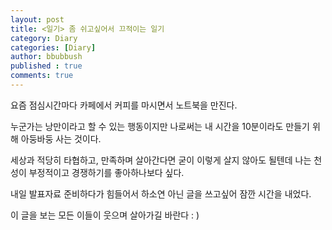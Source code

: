 ```yaml
---
layout: post
title: <일기> 좀 쉬고싶어서 끄적이는 일기
category: Diary
categories: [Diary]
author: bbubbush
published : true
comments: true
---
```


요즘 점심시간마다 카페에서 커피를 마시면서 노트북을 만진다.

누군가는 낭만이라고 할 수 있는 행동이지만 나로써는 내 시간을 10분이라도 만들기 위해 아둥바둥 사는 것이다.

세상과 적당히 타협하고, 만족하며 살아간다면 굳이 이렇게 살지 않아도 될텐데 나는 천성이 부정적이고 경쟁하기를 좋아하나보다 싶다.

내일 발표자료 준비하다가 힘들어서 하소연 아닌 글을 쓰고싶어 잠깐 시간을 내었다.

이 글을 보는 모든 이들이 웃으며 살아가길 바란다 : )